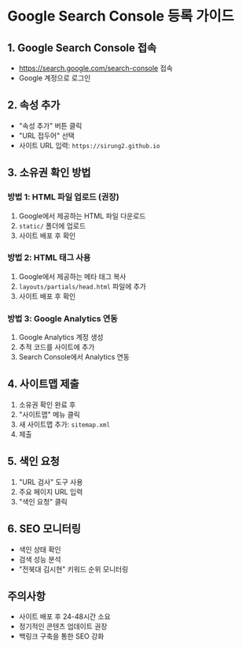 # Google Search Console 등록 가이드

## 1. Google Search Console 접속

- https://search.google.com/search-console 접속
- Google 계정으로 로그인

## 2. 속성 추가

- "속성 추가" 버튼 클릭
- "URL 접두어" 선택
- 사이트 URL 입력: `https://sirung2.github.io`

## 3. 소유권 확인 방법

### 방법 1: HTML 파일 업로드 (권장)

1. Google에서 제공하는 HTML 파일 다운로드
2. `static/` 폴더에 업로드
3. 사이트 배포 후 확인

### 방법 2: HTML 태그 사용

1. Google에서 제공하는 메타 태그 복사
2. `layouts/partials/head.html` 파일에 추가
3. 사이트 배포 후 확인

### 방법 3: Google Analytics 연동

1. Google Analytics 계정 생성
2. 추적 코드를 사이트에 추가
3. Search Console에서 Analytics 연동

## 4. 사이트맵 제출

1. 소유권 확인 완료 후
2. "사이트맵" 메뉴 클릭
3. 새 사이트맵 추가: `sitemap.xml`
4. 제출

## 5. 색인 요청

1. "URL 검사" 도구 사용
2. 주요 페이지 URL 입력
3. "색인 요청" 클릭

## 6. SEO 모니터링

- 색인 상태 확인
- 검색 성능 분석
- "전북대 김시현" 키워드 순위 모니터링

## 주의사항

- 사이트 배포 후 24-48시간 소요
- 정기적인 콘텐츠 업데이트 권장
- 백링크 구축을 통한 SEO 강화
